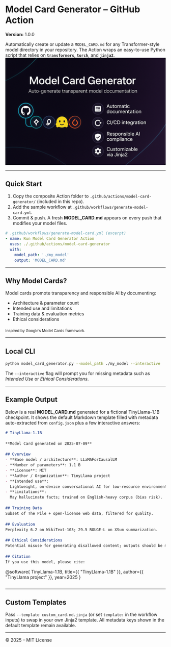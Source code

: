 # Model Card Generator – GitHub Action

**Version:** 1.0.0

Automatically create or update a `MODEL_CARD.md` for any Transformer-style model directory in your repository. The Action wraps an easy-to-use Python script that relies on **`transformers`**, **`torch`**, and **`jinja2`**.
![Pitch illustration](assets/pitch.png)

---

## Quick Start

1. Copy the composite Action folder to `.github/actions/model-card-generator/` (included in this repo).
2. Add the sample workflow at `.github/workflows/generate-model-card.yml`.
3. Commit & push. A fresh **MODEL_CARD.md** appears on every push that modifies your model files.

```yaml
# .github/workflows/generate-model-card.yml (excerpt)
- name: Run Model Card Generator Action
  uses: ./.github/actions/model-card-generator
  with:
    model_path: './my_model'
    output: 'MODEL_CARD.md'
```

---

## Why Model Cards?

Model cards promote transparency and responsible AI by documenting:

* Architecture & parameter count
* Intended use and limitations
* Training data & evaluation metrics
* Ethical considerations

<sub>Inspired by Google’s Model Cards framework.</sub>

---

## Local CLI

```bash
python model_card_generator.py --model_path ./my_model --interactive
```

The `--interactive` flag will prompt you for missing metadata such as _Intended Use_ or _Ethical Considerations_.

---

## Example Output

Below is a real **MODEL_CARD.md** generated for a fictional TinyLlama-1.1B checkpoint. It shows the default Markdown template filled with metadata auto-extracted from `config.json` plus a few interactive answers:

```markdown
# TinyLlama-1.1B

**Model Card generated on 2025-07-09**

## Overview
- **Base model / architecture**: LLaMAForCausalLM
- **Number of parameters**: 1.1 B
- **License**: MIT
- **Author / Organization**: TinyLlama project
- **Intended use**:
  Lightweight, on-device conversational AI for low-resource environments.
- **Limitations**:
  May hallucinate facts; trained on English-heavy corpus (bias risk).

## Training Data
Subset of The Pile + open-license web data, filtered for quality.

## Evaluation
Perplexity 6.2 on WikiText-103; 29.5 ROUGE-L on XSum summarization.

## Ethical Considerations
Potential misuse for generating disallowed content; outputs should be moderated.

## Citation
If you use this model, please cite:
```
@software{ TinyLlama-1.1B,
  title={{ "TinyLlama-1.1B" }},
  author={{ "TinyLlama project" }},
  year=2025
}
```
```

---

## Custom Templates

Pass `--template custom_card.md.jinja` (or set `template:` in the workflow inputs) to swap in your own Jinja2 template. All metadata keys shown in the default template remain available.

---

© 2025  – MIT License
